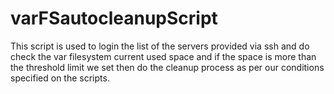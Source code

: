 # varFSautocleanupScript
This script is used to login the list of the servers provided via ssh and do check the var filesystem current used space and if the space is more than the threshold limit we set then do the cleanup process as per our conditions specified on the scripts.
